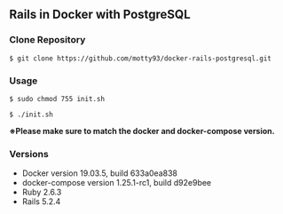 ## Rails in Docker with PostgreSQL

### Clone Repository

```
$ git clone https://github.com/motty93/docker-rails-postgresql.git
```

### Usage

```
$ sudo chmod 755 init.sh

$ ./init.sh
```

**※Please make sure to match the docker and docker-compose version.**

### Versions

* Docker version 19.03.5, build 633a0ea838
* docker-compose version 1.25.1-rc1, build d92e9bee
* Ruby 2.6.3
* Rails 5.2.4
